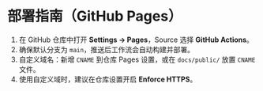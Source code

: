 # 部署指南（GitHub Pages）

1. 在 GitHub 仓库中打开 **Settings → Pages**，Source 选择 **GitHub Actions**。
2. 确保默认分支为 `main`，推送后工作流会自动构建并部署。
3. 自定义域名：新增 `CNAME` 到仓库 Pages 设置，或在 `docs/public/` 放置 `CNAME` 文件。
4. 使用自定义域时，建议在仓库设置开启 **Enforce HTTPS**。
